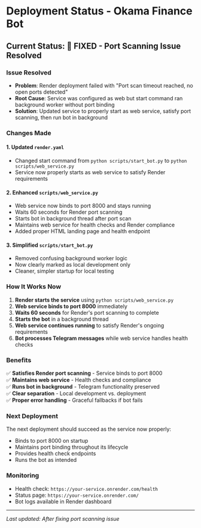 # Deployment Status - Okama Finance Bot

## Current Status: 🔧 FIXED - Port Scanning Issue Resolved

### Issue Resolved
- **Problem**: Render deployment failed with "Port scan timeout reached, no open ports detected"
- **Root Cause**: Service was configured as web but start command ran background worker without port binding
- **Solution**: Updated service to properly start as web service, satisfy port scanning, then run bot in background

### Changes Made

#### 1. Updated `render.yaml`
- Changed start command from `python scripts/start_bot.py` to `python scripts/web_service.py`
- Service now properly starts as web service to satisfy Render requirements

#### 2. Enhanced `scripts/web_service.py`
- Web service now binds to port 8000 and stays running
- Waits 60 seconds for Render port scanning
- Starts bot in background thread after port scan
- Maintains web service for health checks and Render compliance
- Added proper HTML landing page and health endpoint

#### 3. Simplified `scripts/start_bot.py`
- Removed confusing background worker logic
- Now clearly marked as local development only
- Cleaner, simpler startup for local testing

### How It Works Now

1. **Render starts the service** using `python scripts/web_service.py`
2. **Web service binds to port 8000** immediately
3. **Waits 60 seconds** for Render's port scanning to complete
4. **Starts the bot** in a background thread
5. **Web service continues running** to satisfy Render's ongoing requirements
6. **Bot processes Telegram messages** while web service handles health checks

### Benefits

✅ **Satisfies Render port scanning** - Service binds to port 8000  
✅ **Maintains web service** - Health checks and compliance  
✅ **Runs bot in background** - Telegram functionality preserved  
✅ **Clear separation** - Local development vs. deployment  
✅ **Proper error handling** - Graceful fallbacks if bot fails  

### Next Deployment

The next deployment should succeed as the service now properly:
- Binds to port 8000 on startup
- Maintains port binding throughout its lifecycle
- Provides health check endpoints
- Runs the bot as intended

### Monitoring

- Health check: `https://your-service.onrender.com/health`
- Status page: `https://your-service.onrender.com/`
- Bot logs available in Render dashboard

---
*Last updated: After fixing port scanning issue*
